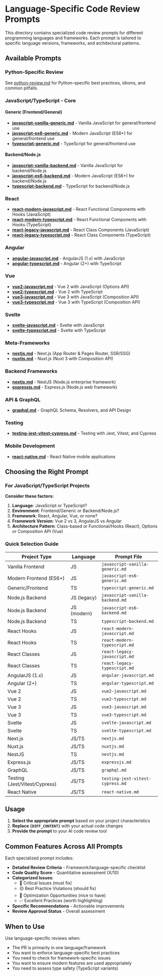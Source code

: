 # Language-Specific Code Review Prompts

This directory contains specialized code review prompts for different programming languages and frameworks. Each prompt is tailored to specific language versions, frameworks, and architectural patterns.

## Available Prompts

### Python-Specific Review

See [python-review.md](./python-review.md) for Python-specific best practices, idioms, and common pitfalls.

### JavaScript/TypeScript - Core

#### Generic (Frontend/General)

- **[javascript-vanilla-generic.md](javascript-vanilla-generic.md)** - Vanilla JavaScript for general/frontend use
- **[javascript-es6-generic.md](javascript-es6-generic.md)** - Modern JavaScript (ES6+) for general/frontend use
- **[typescript-generic.md](typescript-generic.md)** - TypeScript for general/frontend use

#### Backend/Node.js

- **[javascript-vanilla-backend.md](javascript-vanilla-backend.md)** - Vanilla JavaScript for backend/Node.js
- **[javascript-es6-backend.md](javascript-es6-backend.md)** - Modern JavaScript (ES6+) for backend/Node.js
- **[typescript-backend.md](typescript-backend.md)** - TypeScript for backend/Node.js

### React

- **[react-modern-javascript.md](react-modern-javascript.md)** - React Functional Components with Hooks (JavaScript)
- **[react-modern-typescript.md](react-modern-typescript.md)** - React Functional Components with Hooks (TypeScript)
- **[react-legacy-javascript.md](react-legacy-javascript.md)** - React Class Components (JavaScript)
- **[react-legacy-typescript.md](react-legacy-typescript.md)** - React Class Components (TypeScript)

### Angular

- **[angular-javascript.md](angular-javascript.md)** - AngularJS (1.x) with JavaScript
- **[angular-typescript.md](angular-typescript.md)** - Angular (2+) with TypeScript

### Vue

- **[vue2-javascript.md](vue2-javascript.md)** - Vue 2 with JavaScript (Options API)
- **[vue2-typescript.md](vue2-typescript.md)** - Vue 2 with TypeScript
- **[vue3-javascript.md](vue3-javascript.md)** - Vue 3 with JavaScript (Composition API)
- **[vue3-typescript.md](vue3-typescript.md)** - Vue 3 with TypeScript (Composition API)

### Svelte

- **[svelte-javascript.md](svelte-javascript.md)** - Svelte with JavaScript
- **[svelte-typescript.md](svelte-typescript.md)** - Svelte with TypeScript

### Meta-Frameworks

- **[nextjs.md](nextjs.md)** - Next.js (App Router & Pages Router, SSR/SSG)
- **[nuxtjs.md](nuxtjs.md)** - Nuxt.js (Nuxt 3 with Composition API)

### Backend Frameworks

- **[nestjs.md](nestjs.md)** - NestJS (Node.js enterprise framework)
- **[expressjs.md](expressjs.md)** - Express.js (Node.js web framework)

### API & GraphQL

- **[graphql.md](graphql.md)** - GraphQL Schema, Resolvers, and API Design

### Testing

- **[testing-jest-vitest-cypress.md](testing-jest-vitest-cypress.md)** - Testing with Jest, Vitest, and Cypress

### Mobile Development

- **[react-native.md](react-native.md)** - React Native mobile applications

## Choosing the Right Prompt

### For JavaScript/TypeScript Projects

**Consider these factors:**

1. **Language**: JavaScript or TypeScript?
2. **Environment**: Frontend/Generic or Backend/Node.js?
3. **Framework**: React, Angular, Vue, or none?
4. **Framework Version**: Vue 2 vs 3, AngularJS vs Angular
5. **Architecture Pattern**: Class-based or Functional/Hooks (React), Options or Composition API (Vue)

### Quick Selection Guide

| Project Type | Language | Prompt File |
|--------------|----------|-------------|
| Vanilla Frontend | JS | `javascript-vanilla-generic.md` |
| Modern Frontend (ES6+) | JS | `javascript-es6-generic.md` |
| Generic/Frontend | TS | `typescript-generic.md` |
| Node.js Backend | JS (legacy) | `javascript-vanilla-backend.md` |
| Node.js Backend | JS (modern) | `javascript-es6-backend.md` |
| Node.js Backend | TS | `typescript-backend.md` |
| React Hooks | JS | `react-modern-javascript.md` |
| React Hooks | TS | `react-modern-typescript.md` |
| React Classes | JS | `react-legacy-javascript.md` |
| React Classes | TS | `react-legacy-typescript.md` |
| AngularJS (1.x) | JS | `angular-javascript.md` |
| Angular (2+) | TS | `angular-typescript.md` |
| Vue 2 | JS | `vue2-javascript.md` |
| Vue 2 | TS | `vue2-typescript.md` |
| Vue 3 | JS | `vue3-javascript.md` |
| Vue 3 | TS | `vue3-typescript.md` |
| Svelte | JS | `svelte-javascript.md` |
| Svelte | TS | `svelte-typescript.md` |
| Next.js | JS/TS | `nextjs.md` |
| Nuxt.js | JS/TS | `nuxtjs.md` |
| NestJS | TS | `nestjs.md` |
| Express.js | JS/TS | `expressjs.md` |
| GraphQL | JS/TS | `graphql.md` |
| Testing (Jest/Vitest/Cypress) | JS/TS | `testing-jest-vitest-cypress.md` |
| React Native | JS/TS | `react-native.md` |

## Usage

1. **Select the appropriate prompt** based on your project characteristics
2. **Replace `{DIFF_CONTENT}`** with your actual code changes
3. **Provide the prompt** to your AI code review tool

## Common Features Across All Prompts

Each specialized prompt includes:

- **Detailed Review Criteria** - Framework/language-specific checklist
- **Code Quality Score** - Quantitative assessment (X/10)
- **Categorized Issues**:
  - 🔴 Critical Issues (must fix)
  - 🟡 Best Practice Violations (should fix)
  - 🔵 Optimization Opportunities (nice to have)
  - ✅ Excellent Practices (worth highlighting)
- **Specific Recommendations** - Actionable improvements
- **Review Approval Status** - Overall assessment

## When to Use

Use language-specific reviews when:

- The PR is primarily in one language/framework
- You want to enforce language-specific best practices
- You need to check for framework-specific issues
- You want to ensure modern features are used appropriately
- You need to assess type safety (TypeScript variants)
